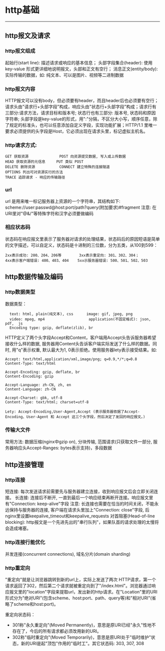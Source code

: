 # http基础
---

## http报文及请求

### http报文组成

起始行(start line): 描述请求或响应的基本信息；
头部字段集合(header): 使用 key-value 形式更详细地说明报文，头部和正文有空行；
消息正文(entity/body): 实际传输的数据，如: 纯文本、可以是图片、视频等二进制数据

### http报文内容

HTTP报文可以没有body，但必须要有header，而且header后也必须要有空行；
请求头由"请求行+头部字段"构成，响应头由"状态行+头部字段"构成；请求行有三部分:请求方法，请求目标和版本号; 状态行也有三部分: 版本号, 状态码和原因字符串;
头部字段是key-value的形式，用":"分隔，不区分大小写，顺序任意，除了规定的标准头，也可以任意添加自定义字段，实现功能扩展；HTTP/1.1 里唯一要求必须提供的头字段是Host，它必须出现在请求头里，标记虚拟主机名。

### http请求方式:

```
GET 获取资源              POST 向资源提交数据, 写入或上传数据
HEAD 获取资源的元信息     PUT 类似 POST
DELETE 删除资源           CONNECT 建立特殊的连接隧道
OPTIONS 列出可对资源实行的方法  
TRACE 追踪请求 - 响应的传输路径
```

### url

url 是用来唯一标记服务器上资源的一个字符串，其结构如下:
scheme://user:passwd@host:port/path?query(附加要求)#fragment
注意: 在URI里对"@&/"等特殊字符和汉字必须要做编码

### 相应状态码

状态码在响应报文里表示了服务器对请求的处理结果，状态码后的原因短语是简单的文字描述，可以自定义，状态码是十进制的三位数，分为五类，从100到599：

```
2xx表示成功: 200、204、206等        3xx表示重定向: 301、302、304；
4xx表示客户端错误: 400、403、404    5xx示服务器错误: 500、501、502、503
```

## http数据传输及编码

### http数据类型

数据类型：

```
  text: html, plain(纯文本), css      image: gif, jpeg, png
  video: mpeg, mp4                    application(不固定格式): json, pdf,  js
  Encoding type: gzip, deflate(zlib), br                                  
```

HTTP定义了两个头字段Accept和Content，客户端用Accept头告诉服务器希望接收什么样的数据, 服务器用Content头告诉客户端实际发送了什么样的数据。同时, 用"q"表示权重, 默认最大为1, 0表示拒绝。使用服务器lety表示接受结果。如:

```
Accept: text/html,application/xml,image/png; q=0.9,*/*;q=0.8
Content-Type: text/html

Accept-Encoding: gzip, deflate, br 
Content-Encoding: gzip

Accept-Language: zh-CN, zh, en  
Content-Language: zh-CN 

Accept-Charset: gbk, utf-8  
Content-Type: text/html; charset=utf-8

Lety: Accept-Encoding,User-Agent,Accept (表示服务器依据了Accept-Encoding、User-Agent 和 Accept 这三个头字段，然后决定了发回的响应报文。)                             
```

### 传输大文件

常用方法: 数据压缩(nginx中gzip on), 分块传输, 范围请求(只获取文件一部分, 服务器响应头Accept-Ranges: bytes表示支持)，多段数据

## http连接管理

### http连接

短连接: 每次发送请求前需要先与服务器建立连接，收到响应报文后会立即关闭连接。
长连接: 连接后不断开, 一直到最后一个响应结束再断开连接。响应报文里有"Connection: keep-alive"字段
注意: 长连接也需要在恰当的时间关闭，不能永远保持与服务器的连接, 客户端在请求头里加上"Connection: close"字段, 后nginx里设置keepalive_timeout和keepalive_requests
对首阻塞(Head-of-line blocking): http报文是一个先进先出的"串行队列"，如果队首的请求处理的太慢将会造成堵塞。

### http连接行能优化

并发连接(concurrent connections), 域名分片(domain sharding)

### http重定向

"重定向"就是让浏览器跳转到新的url上，实际上发送了两次 HTTP请求，第一个请求返回了302，然后第二个请求就被重定向到了"/index.html"。浏览器通过响应报文里的"location"字段来提取url，发出新的http请求。在"Location"里的URI形式分为"绝对URI"(包含scheme、host:port、path、query等)和"相对URI"(省略了scheme和host:port)。

重定向状态码：
* 301称"永久重定向"(Moved Permanently)，意思是原URI已经"永久"性地不存在了，今后的所有请求都必须改用新的URI。
* 302称"临时重定向"(Moved Temporarily)，意思是原URI处于"临时维护"状态，新的URI是起"顶包"作用的"临时工"。其它状态码: 303, 307, 308


 